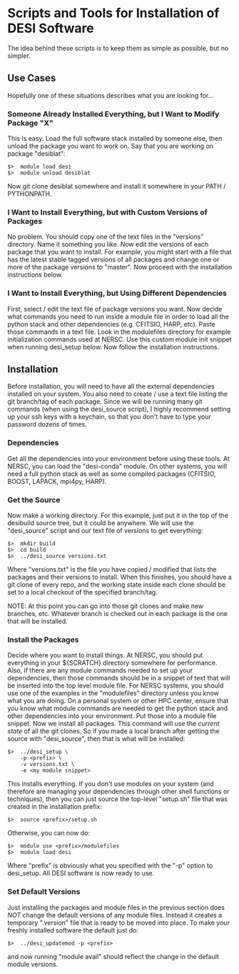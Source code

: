 # Scripts and Tools for Installation of DESI Software

The idea behind these scripts is to keep them as simple as possible, but
no simpler.

## Use Cases

Hopefully one of these situations describes what you are looking for...

### Someone Already Installed Everything, but I Want to Modify Package "X"

This is easy.  Load the full software stack installed by someone else, then
unload the package you want to work on.  Say that you are working on package
"desiblat":

    $>  module load desi
    $>  module unload desiblat

Now git clone desiblat somewhere and install it somewhere in your PATH / 
PYTHONPATH.

### I Want to Install Everything, but with Custom Versions of Packages

No problem.  You should copy one of the text files in the "versions"
directory.  Name it something you like.  Now edit the versions of each package
that you want to install.  For example, you might start with a file that
has the latest stable tagged versions of all packages and change one or
more of the package versions to "master".  Now proceed with the installation
instructions below.

### I Want to Install Everything, but Using Different Dependencies

First, select / edit the text file of package versions you want.  Now decide
what commands you need to run inside a module file in order to load all the
python stack and other dependencies (e.g. CFITSIO, HARP, etc).  Paste those
commands in a text file.  Look in the modulefiles directory for example 
initialization commands used at NERSC.  Use this custom module init snippet
when running desi_setup below.  Now follow the installation instructions.


## Installation

Before installation, you will need to have all the external dependencies
installed on your system.  You also need to create / use a text file listing
the git branch/tag of each package.  Since we will be running many git
commands (when using the desi_source script), I highly recommend setting
up your ssh keys with a keychain, so that you don't have to type your
password dozens of times.

### Dependencies

Get all the dependencies into your environment before using these tools.
At NERSC, you can load the "desi-conda" module.  On other systems, you 
will need a full python stack as well as some compiled packages (CFITSIO,
BOOST, LAPACK, mpi4py, HARP).

### Get the Source

Now make a working directory.  For this example, just put it in the top
of the desibuild source tree, but it could be anywhere.  We will use the
"desi_source" script and our text file of versions to get everything:

    $>  mkdir build
    $>  cd build
    $>  ../desi_source versions.txt

Where "versions.txt" is the file you have copied / modified that lists the
packages and their versions to install.  When this finishes, you should
have a git clone of every repo, and the working state inside each clone 
should be set to a local checkout of the specified branch/tag.

NOTE:  At this point you can go into those git clones and make new branches,
etc.  Whatever branch is checked out in each package is the one that will
be installed.

### Install the Packages

Decide where you want to install things.  At NERSC, you should put everything
in your ${SCRATCH} directory somewhere for performance.  Also, if there are
any module commands needed to set up your dependencies, then those commands
should be in a snippet of text that will be inserted into the top level module
file.  For NERSC systems, you should use one of the examples in the 
"modulefiles" directory unless you know what you are doing.  On a personal 
system or other HPC center, ensure that you know what module commands are 
needed to get the python stack and other dependencies into your environment.
Put those into a module file snippet.  Now we install all packages.  This 
command will use the *current state* of all the git clones.  So if you made 
a local branch after getting the source with "desi_source", then that is 
what will be installed:

    $>  ../desi_setup \
        -p <prefix> \
        -v versions.txt \
        -e <my module snippet>

This installs everything.  If you don't use modules on your system (and 
therefore are managing your dependencies through other shell functions or
techniques), then you can just source the top-level "setup.sh" file that was
created in the installation prefix:

    $>  source <prefix>/setup.sh

Otherwise, you can now do:

    $>  module use <prefix>/modulefiles
    $>  module load desi

Where "prefix" is obviously what you specified with the "-p" option to 
desi_setup.  All DESI software is now ready to use.

### Set Default Versions

Just installing the packages and module files in the previous section does
*NOT* change the default versions of any module files.  Instead it creates
a temporary ".version" file that is ready to be moved into place.  To make
your freshly installed software the default just do:

    $>  ../desi_updatemod -p <prefix>

and now running "module avail" should reflect the change in the default
module versions.

